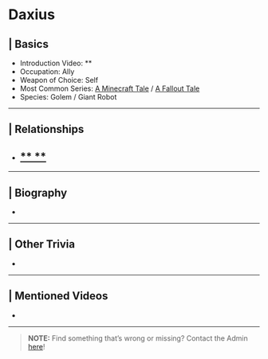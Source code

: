 # Daxius


## | Basics  
- Introduction Video: **
- Occupation: Ally
- Weapon of Choice: Self
- Most Common Series: [A Minecraft Tale](6.Series/Tale_Series/Minecraft_Tale.html) / [A Fallout Tale](6.Series/Tale_Series/Falout_Tale.html)
- Species: Golem / Giant Robot

----

## | Relationships
- [** **]()  
  - 

----

## | Biography
- 

----

## | Other Trivia
- 

----

## | Mentioned Videos
- []()

----

> **NOTE:** Find something that’s wrong or missing? Contact the Admin [here](../chapter_2.md)!